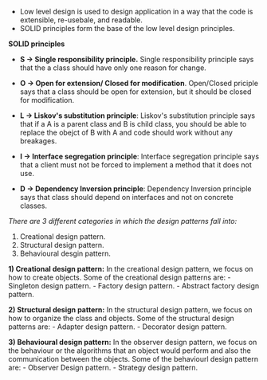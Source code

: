 - Low level design is used to design application in a way that the code is extensible, re-usebale, and readable.
- SOLID principles form the base of the low level design principles.

**SOLID principles**

- **S -> Single responsibility principle.**
Single responsibility principle says that the a class should have only one reason for change.

- **O -> Open for extension/ Closed for modification**.
Open/Closed priciple says that a class should be open for extension, but it should be closed for modification.

- **L -> Liskov's substitution principle**:
Liskov's substitution principle says that if a A is a parent class and B is child class, you should be able to replace the obejct of B with A and code should work without any breakages.

- **I -> Interface segregation principle**:
Interface segregation principle says that a client must not be forced to implement a method that it does not use. 

- **D -> Dependency Inversion principle**:
Dependency Inversion principle says that class should depend on interfaces and not on concrete classes.

*There are 3 different categories in which the design patterns fall into:*

1) Creational design pattern.
2) Structural design pattern.
3) Behavioural desgin pattern.

**1) Creational design pattern:**
In the creational design pattern, we focus on how to create objects. Some of the creational design patterns are:
    - Singleton design pattern.
    - Factory design pattern.
    - Abstract factory design pattern.

**2) Structural design pattern:**
In the structural design pattern, we focus on how to organize the class and objects. Some of the structural design patterns are:
    - Adapter design pattern.
    - Decorator design pattern.
   

**3) Behavioural design pattern:**
In the observer design pattern, we focus on the behaviour or the algorithms that an object would perform and also the communication between the objects. Some of the behaviourl design pattern are:
    - Observer Design pattern.
    - Strategy design pattern.
